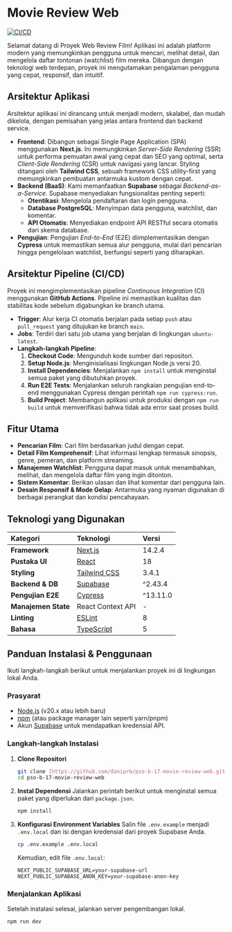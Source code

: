 # Movie Review Web

[![CI/CD](https://github.com/daniprm/pso-b-17-movie-review-web/actions/workflows/ci-cd.yml/badge.svg)](https://github.com/daniprm/pso-b-17-movie-review-web/actions/workflows/ci-cd.yml)

Selamat datang di Proyek Web Review Film! Aplikasi ini adalah platform modern yang memungkinkan pengguna untuk mencari, melihat detail, dan mengelola daftar tontonan (watchlist) film mereka. Dibangun dengan teknologi web terdepan, proyek ini mengutamakan pengalaman pengguna yang cepat, responsif, dan intuitif.

## Arsitektur Aplikasi

Arsitektur aplikasi ini dirancang untuk menjadi modern, skalabel, dan mudah dikelola, dengan pemisahan yang jelas antara frontend dan backend service.

-   **Frontend**: Dibangun sebagai Single Page Application (SPA) menggunakan **Next.js**. Ini memungkinkan *Server-Side Rendering* (SSR) untuk performa pemuatan awal yang cepat dan SEO yang optimal, serta *Client-Side Rendering* (CSR) untuk navigasi yang lancar. Styling ditangani oleh **Tailwind CSS**, sebuah framework CSS utility-first yang memungkinkan pembuatan antarmuka kustom dengan cepat.
-   **Backend (BaaS)**: Kami memanfaatkan **Supabase** sebagai *Backend-as-a-Service*. Supabase menyediakan fungsionalitas penting seperti:
    -   **Otentikasi**: Mengelola pendaftaran dan login pengguna.
    -   **Database PostgreSQL**: Menyimpan data pengguna, watchlist, dan komentar.
    -   **API Otomatis**: Menyediakan endpoint API RESTful secara otomatis dari skema database.
-   **Pengujian**: Pengujian *End-to-End* (E2E) diimplementasikan dengan **Cypress** untuk memastikan semua alur pengguna, mulai dari pencarian hingga pengelolaan watchlist, berfungsi seperti yang diharapkan.

## Arsitektur Pipeline (CI/CD)

Proyek ini mengimplementasikan pipeline *Continuous Integration* (CI) menggunakan **GitHub Actions**. Pipeline ini memastikan kualitas dan stabilitas kode sebelum digabungkan ke branch utama.

-   **Trigger**: Alur kerja CI otomatis berjalan pada setiap `push` atau `pull_request` yang ditujukan ke branch `main`.
-   **Jobs**: Terdiri dari satu job utama yang berjalan di lingkungan `ubuntu-latest`.
-   **Langkah-langkah Pipeline**:
    1.  **Checkout Code**: Mengunduh kode sumber dari repositori.
    2.  **Setup Node.js**: Menginisialisasi lingkungan Node.js versi 20.
    3.  **Install Dependencies**: Menjalankan `npm install` untuk menginstal semua paket yang dibutuhkan proyek.
    4.  **Run E2E Tests**: Menjalankan seluruh rangkaian pengujian end-to-end menggunakan Cypress dengan perintah `npm run cypress:run`.
    5.  **Build Project**: Membangun aplikasi untuk produksi dengan `npm run build` untuk memverifikasi bahwa tidak ada error saat proses build.

## Fitur Utama

-   **Pencarian Film**: Cari film berdasarkan judul dengan cepat.
-   **Detail Film Komprehensif**: Lihat informasi lengkap termasuk sinopsis, genre, pemeran, dan platform streaming.
-   **Manajemen Watchlist**: Pengguna dapat masuk untuk menambahkan, melihat, dan mengelola daftar film yang ingin ditonton.
-   **Sistem Komentar**: Berikan ulasan dan lihat komentar dari pengguna lain.
-   **Desain Responsif & Mode Gelap**: Antarmuka yang nyaman digunakan di berbagai perangkat dan kondisi pencahayaan.

## Teknologi yang Digunakan

| Kategori          | Teknologi                                          | Versi    |
| :---------------- | :------------------------------------------------- | :------- |
| **Framework** | [Next.js](https://nextjs.org/)                     | 14.2.4   |
| **Pustaka UI** | [React](https://react.dev/)                        | 18       |
| **Styling** | [Tailwind CSS](https://tailwindcss.com/)           | 3.4.1    |
| **Backend & DB** | [Supabase](https://supabase.io/)                   | ^2.43.4  |
| **Pengujian E2E** | [Cypress](https://www.cypress.io/)                 | ^13.11.0 |
| **Manajemen State**| React Context API                                  | -        |
| **Linting** | [ESLint](https://eslint.org/)                      | 8        |
| **Bahasa** | [TypeScript](https://www.typescriptlang.org/)      | 5        |

## Panduan Instalasi & Penggunaan

Ikuti langkah-langkah berikut untuk menjalankan proyek ini di lingkungan lokal Anda.

### Prasyarat

-   [Node.js](https://nodejs.org/) (v20.x atau lebih baru)
-   [npm](https://www.npmjs.com/) (atau package manager lain seperti yarn/pnpm)
-   Akun [Supabase](https://supabase.com/) untuk mendapatkan kredensial API.

### Langkah-langkah Instalasi

1.  **Clone Repositori**
    ```sh
    git clone [https://github.com/daniprm/pso-b-17-movie-review-web.git](https://github.com/daniprm/pso-b-17-movie-review-web.git)
    cd pso-b-17-movie-review-web
    ```

2.  **Instal Dependensi**
    Jalankan perintah berikut untuk menginstal semua paket yang diperlukan dari `package.json`.
    ```sh
    npm install
    ```

3.  **Konfigurasi Environment Variables**
    Salin file `.env.example` menjadi `.env.local` dan isi dengan kredensial dari proyek Supabase Anda.
    ```sh
    cp .env.example .env.local
    ```
    Kemudian, edit file `.env.local`:
    ```env
    NEXT_PUBLIC_SUPABASE_URL=your-supabase-url
    NEXT_PUBLIC_SUPABASE_ANON_KEY=your-supabase-anon-key
    ```

### Menjalankan Aplikasi

Setelah instalasi selesai, jalankan server pengembangan lokal.
```bash
npm run dev
